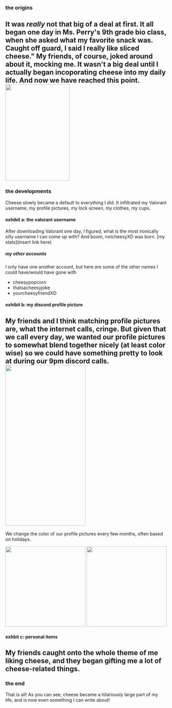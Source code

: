

### the origins 
It was *really* not that big of a deal at first. It all began one day in Ms. Perry's 9th grade bio class, when she asked what my favorite snack was. Caught off guard, I said **I really like sliced cheese**." My friends, of course, joked around about it, mocking me. It wasn't a big deal until I actually began incoporating cheese into my daily life. And now we have reached this point.
<img src="https://user-images.githubusercontent.com/114502698/192648480-9e78fa94-3c73-437d-a6bd-90a2c016b80f.PNG" width="200" height="300">
---
### the developments
Cheese slowly became a default to everything I did. It infiltrated my Valorant username, my profile pictures, my lock screen, my clothes, my cups. 
#### exhibit a: the valorant username
After downloading Valorant one day, I figured, what is the most ironically silly username I can come up with? And boom, notcheesyXD was born. 
[my stats](insert link here)
##### my other accounts
I only have one another account, but here are some of the other names I could have/would have gone with 
- cheesypopcorn
- thatsacheesyjoke
- yourcheesyfriendXD
#### exhibit b: my discord profile picture
My friends and I think matching profile pictures are, what the internet calls, cringe. But given that we call every day, we wanted our profile pictures to somewhat blend together nicely (at least color wise) so we could have something pretty to look at during our 9pm discord calls. 
<img src="https://user-images.githubusercontent.com/114502698/192647916-3f6369ae-b5af-4032-8059-d54dac495ddc.PNG" width="250" height="500">
---
We change the color of our profile pictures every few months, often based on holidays. 

<img src="https://user-images.githubusercontent.com/114502698/192648037-2ef88477-c7f8-4e02-931c-7d1cc2bcb42f.PNG" width="250" height="250">
<img src="https://user-images.githubusercontent.com/114502698/192648116-6e91898a-1c42-437c-9efc-c825052cf94a.PNG" width="250" height="250">

#### exhbit c: personal items
My friends caught onto the whole theme of me liking cheese, and they began gifting me a lot of cheese-related things. 
---
### the end
That is all! As you can see, cheese became a hilariously large part of my life, and is now even something I can write about!



